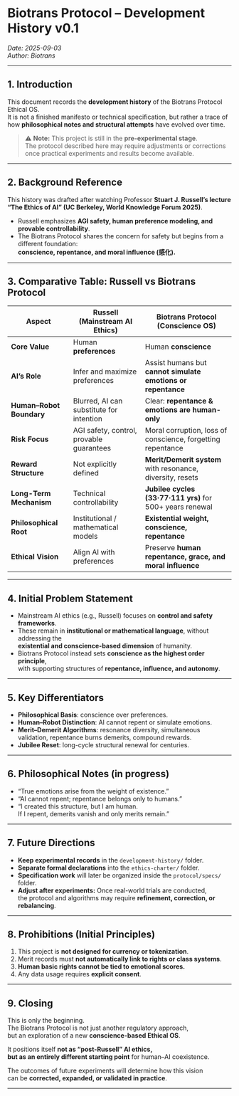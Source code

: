 # Biotrans Protocol – Development History v0.1
*Date: 2025-09-03*  
*Author: Biotrans*

---

## 1. Introduction
This document records the **development history** of the Biotrans Protocol Ethical OS.  
It is not a finished manifesto or technical specification, but rather a trace of how **philosophical notes and structural attempts** have evolved over time.  

> ⚠️ **Note:** This project is still in the **pre-experimental stage**.  
> The protocol described here may require adjustments or corrections  
> once practical experiments and results become available.  

---

## 2. Background Reference
This history was drafted after watching Professor **Stuart J. Russell’s lecture  
“The Ethics of AI” (UC Berkeley, World Knowledge Forum 2025)**.  

- Russell emphasizes **AGI safety, human preference modeling, and provable controllability**.  
- The Biotrans Protocol shares the concern for safety but begins from a different foundation:  
  **conscience, repentance, and moral influence (感化).**  

---

## 3. Comparative Table: Russell vs Biotrans Protocol

| Aspect                     | Russell (Mainstream AI Ethics)                         | Biotrans Protocol (Conscience OS)                          |
|-----------------------------|-------------------------------------------------------|------------------------------------------------------------|
| **Core Value**              | Human **preferences**                                 | Human **conscience**                                       |
| **AI’s Role**               | Infer and maximize preferences                        | Assist humans but **cannot simulate emotions or repentance** |
| **Human–Robot Boundary**    | Blurred, AI can substitute for intention              | Clear: **repentance & emotions are human-only**             |
| **Risk Focus**              | AGI safety, control, provable guarantees              | Moral corruption, loss of conscience, forgetting repentance |
| **Reward Structure**        | Not explicitly defined                                | **Merit/Demerit system** with resonance, diversity, resets  |
| **Long-Term Mechanism**     | Technical controllability                             | **Jubilee cycles (33·77·111 yrs)** for 500+ years renewal   |
| **Philosophical Root**      | Institutional / mathematical models                   | **Existential weight, conscience, repentance**              |
| **Ethical Vision**          | Align AI with preferences                            | Preserve **human repentance, grace, and moral influence**   |

---

## 4. Initial Problem Statement
- Mainstream AI ethics (e.g., Russell) focuses on **control and safety frameworks**.  
- These remain in **institutional or mathematical language**, without addressing the  
  **existential and conscience-based dimension** of humanity.  
- Biotrans Protocol instead sets **conscience as the highest order principle**,  
  with supporting structures of **repentance, influence, and autonomy**.

---

## 5. Key Differentiators
- **Philosophical Basis**: conscience over preferences.  
- **Human–Robot Distinction**: AI cannot repent or simulate emotions.  
- **Merit–Demerit Algorithms**: resonance diversity, simultaneous validation, repentance burns demerits, compound rewards.  
- **Jubilee Reset**: long-cycle structural renewal for centuries.  

---

## 6. Philosophical Notes (in progress)
- “True emotions arise from the weight of existence.”  
- “AI cannot repent; repentance belongs only to humans.”  
- “I created this structure, but I am human.  
  If I repent, demerits vanish and only merits remain.”  

---

## 7. Future Directions
- **Keep experimental records** in the `development-history/` folder.  
- **Separate formal declarations** into the `ethics-charter/` folder.  
- **Specification work** will later be organized inside the `protocol/specs/` folder.  
- **Adjust after experiments:** Once real-world trials are conducted,  
  the protocol and algorithms may require **refinement, correction, or rebalancing**.  

---

## 8. Prohibitions (Initial Principles)
1. This project is **not designed for currency or tokenization**.  
2. Merit records must **not automatically link to rights or class systems**.  
3. **Human basic rights cannot be tied to emotional scores.**  
4. Any data usage requires **explicit consent**.  

---

## 9. Closing
This is only the beginning.  
The Biotrans Protocol is not just another regulatory approach,  
but an exploration of a new **conscience-based Ethical OS**.  

It positions itself **not as “post-Russell” AI ethics,  
but as an entirely different starting point** for human–AI coexistence.  

The outcomes of future experiments will determine how this vision  
can be **corrected, expanded, or validated in practice**.  

---
